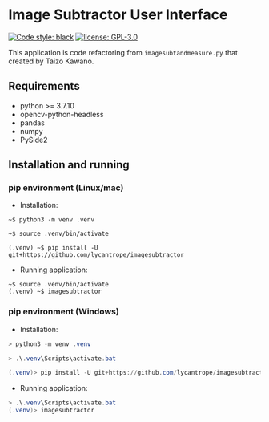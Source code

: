 # Image Subtractor User Interface

<p>
<a href="https://github.com/psf/black"><img alt="Code style: black" src="https://img.shields.io/badge/code%20style-black-000000.svg"></a>
<a href="https://github.com/lycantrope/imagesubtractor/blob/main/License"><img alt="license: GPL-3.0" src="https://img.shields.io/github/license/lycantrope/imagesubtractor.svg"></a>
</p>

This application is code refactoring from `imagesubtandmeasure.py` that created by Taizo Kawano.

## Requirements

- python >= 3.7.10
- opencv-python-headless
- pandas
- numpy
- PySide2


## Installation and running

### pip environment (Linux/mac)
- Installation:
```Shell
~$ python3 -m venv .venv

~$ source .venv/bin/activate

(.venv) ~$ pip install -U git+https://github.com/lycantrope/imagesubtractor
```
- Running application:

```Shell
~$ source .venv/bin/activate
(.venv) ~$ imagesubtractor
```

### pip environment (Windows)
- Installation:

```PowerShell
> python3 -m venv .venv

> .\.venv\Scripts\activate.bat

(.venv)> pip install -U git+https://github.com/lycantrope/imagesubtractor
```
- Running application:

```PowerShell
> .\.venv\Scripts\activate.bat
(.venv)> imagesubtractor
```
